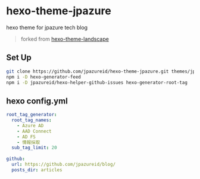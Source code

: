 # hexo-theme-jpazure

hexo theme for jpazure tech blog

> forked from [hexo-theme-landscape](https://github.com/hexojs/hexo-theme-landscape)

## Set Up

```sh
git clone https://github.com/jpazureid/hexo-theme-jpazure.git themes/jpazure
npm i -D hexo-generator-feed
npm i -D jpazureid/hexo-helper-github-issues hexo-generator-root-tag
```

## hexo config.yml


```yml
root_tag_generator:
  root_tag_names:
    - Azure AD
    - AAD Connect
    - AD FS
    - 情報採取
  sub_tag_limit: 20
  
github:
  url: https://github.com/jpazureid/blog/
  posts_dir: articles
```
